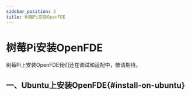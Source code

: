 ```yaml
---
sidebar_position: 3
title: 树莓Pi安装OpenFDE
---
```


# 树莓Pi安装OpenFDE

树莓Pi上安装OpenFDE我们还在调试和适配中，敬请期待。

## 一、Ubuntu上安装OpenFDE{#install-on-ubuntu}